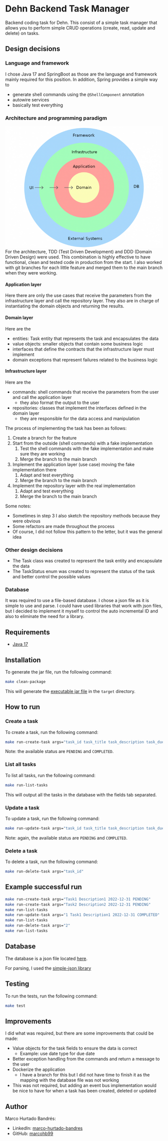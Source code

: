 # Dehn Backend Task Manager

Backend coding task for Dehn. This consist of a simple task manager that allows you to perform simple
CRUD operations (create, read, update and delete) on tasks.

## Design decisions

### Language and framework

I chose Java 17 and SpringBoot as those are the language and framework mainly required for this position.
In addition, Spring provides a simple way to 

- generate shell commands using the `@ShellComponent` annotation
- autowire services
- basically test everything

### Architecture and programming paradigm

![DDD architecture](DDD.png) 
For the architecture, TDD (Test Driven Development) and DDD (Domain Driven Design) were used.
This combination is highly effective to have functional, clean and tested code in production from the start.
I also worked with git branches for each little feature and merged them to the main branch when they were working.

#### Application layer

Here there are only the use cases that receive the parameters from the infrastructure layer and call the repository layer.
They also are in charge of instantiating the domain objects and returning the results.

#### Domain layer

Here are the

- entities: Task entity that represents the task and encapsulates the data 
- value objects: smaller objects that contain some business logic
- interfaces that define the contracts that the infrastructure layer must implement
- domain exceptions that represent failures related to the business logic

#### Infrastructure layer

Here are the

- commands: shell commands that receive the parameters from the user and call the application layer
   -  they also format the output to the user
- repositories: classes that implement the interfaces defined in the domain layer
   - they are responsible for the data access and manipulation


The process of implementing the task has been as follows:

1. Create a branch for the feature
2. Start from the outside (shell commands) with a fake implementation
   1. Test the shell commands with the fake implementation and make sure they are working
   2. Merge the branch to the main branch
3. Implement the application layer (use case) moving the fake implementation there
   1. Adapt and test everything
   2. Merge the branch to the main branch
4. Implement the repository layer with the real implementation
    1. Adapt and test everything
    2. Merge the branch to the main branch

Some notes:

- Sometimes in step 3 I also sketch the repository methods because they were obvious
- Some refactors are made throughout the process
- Of course, I did not follow this pattern to the letter, but it was the general idea

### Other design decisions

- The Task class was created to represent the task entity and encapsulate the data
- The TaskStatus enum was created to represent the status of the task and better control the possible values


### Database

It was required to use a file-based database. I chose a json file as it is simple to use and parse.
I could have used libraries that work with json files, but I decided to implement it myself to control 
the auto incremental ID and also to eliminate the need for a library.

## Requirements

- [Java 17](https://www.oracle.com/java/technologies/javase/jdk17-archive-downloads.html)

## Installation

To generate the jar file, run the following command:

```bash
make clean-package
```

This will generate the [executable jar file](target/dehn-backend-task-manager-0.0.1-SNAPSHOT.jar) in the `target` directory.

## How to run

### Create a task

To create a task, run the following command:

```bash
make run-create-task args="task_id task_title task_description task_due_date task_status"
```

Note: the available status are `PENDING` and `COMPLETED`.

### List all tasks

To list all tasks, run the following command:

```bash
make run-list-tasks
```

This will output all the tasks in the database with the fields tab separated.

### Update a task

To update a task, run the following command:

```bash
make run-update-task args="task_id task_title task_description task_due_date task_status"
```

Note: again, the available status are `PENDING` and `COMPLETED`.

### Delete a task

To delete a task, run the following command:

```bash
make run-delete-task args="task_id"
```

## Example successful run

```bash
make run-create-task args="Task1 Description1 2022-12-31 PENDING"
make run-create-task args="Task2 Description2 2022-12-31 PENDING"
make run-list-tasks
make run-update-task args="1 Task1 Description1 2022-12-31 COMPLETED"
make run-list-tasks
make run-delete-task args="2"
make run-list-tasks
```

## Database

The database is a json file located [here](src/main/resources/db/task-manager.json).

For parsing, I used the [simple-json library](https://code.google.com/archive/p/json-simple/)

## Testing

To run the tests, run the following command:

```bash
make test
```

## Improvements

I did what was required, but there are some improvements that could be made:

- Value objects for the task fields to ensure the data is correct
  - Example: use date type for due date
- Better exception handling from the commands and return a message to the user
- Dockerize the application
  - I have a branch for this but I did not have time to finish it as the mapping with the database file was not working
- This was not required, but adding an event bus implementation would be nice to have for when a task has been created, deleted or updated

## Author

Marco Hurtado Bandrés:

- LinkedIn: [marco-hurtado-bandres](https://www.linkedin.com/in/marco-hurtado-bandres/)
- GitHub: [marcohb99](https://github.com/marcohb99)